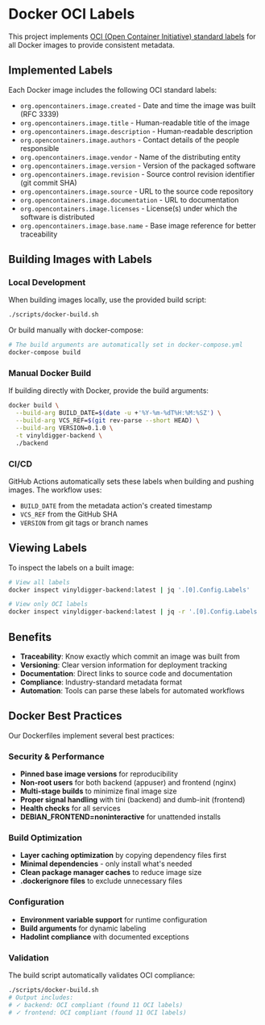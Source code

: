 # Docker OCI Labels

This project implements [OCI (Open Container Initiative) standard labels](https://github.com/opencontainers/image-spec/blob/main/annotations.md) for all Docker images to provide consistent metadata.

## Implemented Labels

Each Docker image includes the following OCI standard labels:

- `org.opencontainers.image.created` - Date and time the image was built (RFC 3339)
- `org.opencontainers.image.title` - Human-readable title of the image
- `org.opencontainers.image.description` - Human-readable description
- `org.opencontainers.image.authors` - Contact details of the people responsible
- `org.opencontainers.image.vendor` - Name of the distributing entity
- `org.opencontainers.image.version` - Version of the packaged software
- `org.opencontainers.image.revision` - Source control revision identifier (git commit SHA)
- `org.opencontainers.image.source` - URL to the source code repository
- `org.opencontainers.image.documentation` - URL to documentation
- `org.opencontainers.image.licenses` - License(s) under which the software is distributed
- `org.opencontainers.image.base.name` - Base image reference for better traceability

## Building Images with Labels

### Local Development

When building images locally, use the provided build script:

```bash
./scripts/docker-build.sh
```

Or build manually with docker-compose:

```bash
# The build arguments are automatically set in docker-compose.yml
docker-compose build
```

### Manual Docker Build

If building directly with Docker, provide the build arguments:

```bash
docker build \
  --build-arg BUILD_DATE=$(date -u +'%Y-%m-%dT%H:%M:%SZ') \
  --build-arg VCS_REF=$(git rev-parse --short HEAD) \
  --build-arg VERSION=0.1.0 \
  -t vinyldigger-backend \
  ./backend
```

### CI/CD

GitHub Actions automatically sets these labels when building and pushing images. The workflow uses:
- `BUILD_DATE` from the metadata action's created timestamp
- `VCS_REF` from the GitHub SHA
- `VERSION` from git tags or branch names

## Viewing Labels

To inspect the labels on a built image:

```bash
# View all labels
docker inspect vinyldigger-backend:latest | jq '.[0].Config.Labels'

# View only OCI labels
docker inspect vinyldigger-backend:latest | jq -r '.[0].Config.Labels | to_entries | .[] | select(.key | startswith("org.opencontainers")) | "\(.key): \(.value)"'
```

## Benefits

- **Traceability**: Know exactly which commit an image was built from
- **Versioning**: Clear version information for deployment tracking
- **Documentation**: Direct links to source code and documentation
- **Compliance**: Industry-standard metadata format
- **Automation**: Tools can parse these labels for automated workflows

## Docker Best Practices

Our Dockerfiles implement several best practices:

### Security & Performance
- **Pinned base image versions** for reproducibility
- **Non-root users** for both backend (appuser) and frontend (nginx)
- **Multi-stage builds** to minimize final image size
- **Proper signal handling** with tini (backend) and dumb-init (frontend)
- **Health checks** for all services
- **DEBIAN_FRONTEND=noninteractive** for unattended installs

### Build Optimization
- **Layer caching optimization** by copying dependency files first
- **Minimal dependencies** - only install what's needed
- **Clean package manager caches** to reduce image size
- **.dockerignore files** to exclude unnecessary files

### Configuration
- **Environment variable support** for runtime configuration
- **Build arguments** for dynamic labeling
- **Hadolint compliance** with documented exceptions

### Validation
The build script automatically validates OCI compliance:

```bash
./scripts/docker-build.sh
# Output includes:
# ✓ backend: OCI compliant (found 11 OCI labels)
# ✓ frontend: OCI compliant (found 11 OCI labels)
```
